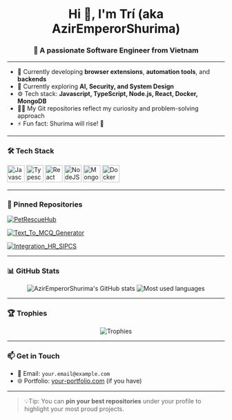 <h1 align="center">Hi 👋, I'm Trí (aka AzirEmperorShurima)</h1>
<h3 align="center">🚀 A passionate Software Engineer from Vietnam</h3>

---

- 🔭 Currently developing **browser extensions**, **automation tools**, and **backends**
- 🌱 Currently exploring **AI, Security, and System Design**
- ⚙ Tech stack: **Javascript, TypeScript, Node.js, React, Docker, MongoDB**
- 🧑‍💻 My Git repositories reflect my curiosity and problem-solving approach
- ⚡ Fun fact: Shurima will rise! 🌅

---

### 🛠 Tech Stack

<p align="left">
  <img src="https://cdn.jsdelivr.net/gh/devicons/devicon/icons/javascript/javascript-original.svg" width="40" height="40" alt="Javascript" />
  <img src="https://cdn.jsdelivr.net/gh/devicons/devicon/icons/typescript/typescript-original.svg" width="40" height="40" alt="Typescript" />
  <img src="https://cdn.jsdelivr.net/gh/devicons/devicon/icons/react/react-original.svg" width="40" height="40" alt="React" />
  <img src="https://cdn.jsdelivr.net/gh/devicons/devicon/icons/nodejs/nodejs-original.svg" width="40" height="40" alt="NodeJS" />
  <img src="https://cdn.jsdelivr.net/gh/devicons/devicon/icons/mongodb/mongodb-original.svg" width="40" height="40" alt="MongoDB" />
  <img src="https://cdn.jsdelivr.net/gh/devicons/devicon/icons/docker/docker-original.svg" width="40" height="40" alt="Docker" />
</p>

---

### 📁 Pinned Repositories

[![PetRescueHub](https://github-readme-stats.vercel.app/api/pin/?username=AzirEmperorShurima&repo=PetRescueHub&theme=radical)](https://github.com/AzirEmperorShurima/PetRescueHub)

[![Text_To_MCQ_Generator](https://github-readme-stats.vercel.app/api/pin/?username=AzirEmperorShurima&repo=Text_To_MCQ_Generator&theme=radical)](https://github.com/AzirEmperorShurima/Text_To_MCQ_Generator)

[![Integration_HR_SIPCS](https://github-readme-stats.vercel.app/api/pin/?username=AzirEmperorShurima&repo=Integration_HR_SIPCS&theme=radical)](https://github.com/AzirEmperorShurima/Integration_HR_SIPCS)

---

### 📊 GitHub Stats

<p align="center">
  <img src="https://github-readme-stats.vercel.app/api?username=AzirEmperorShurima&show_icons=true&theme=radical" alt="AzirEmperorShurima's GitHub stats" />
  <img src="https://github-readme-stats.vercel.app/api/top-langs/?username=AzirEmperorShurima&layout=compact&theme=radical" alt="Most used languages" />
</p>

---

### 🏆 Trophies

<p align="center">
  <img src="https://github-profile-trophy.vercel.app/?username=AzirEmperorShurima&theme=monokai" alt="Trophies" />
</p>

---

### 📫 Get in Touch

- 📧 Email: `your.email@example.com`
- 🌐 Portfolio: [your-portfolio.com](https://your-portfolio.com) (if you have)

---

> 💡Tip: You can **pin your best repositories** under your profile to highlight your most proud projects.

